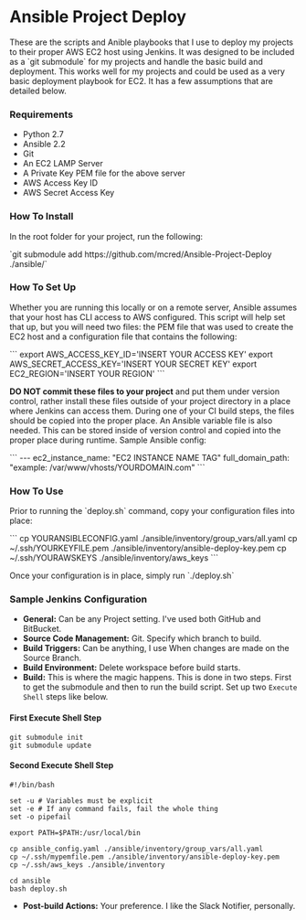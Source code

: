 # Ansible Project Deploy

<p>These are the scripts and Anible playbooks that I use to deploy my projects to their proper AWS EC2 host using Jenkins. It was designed to be included as a `git submodule` for my projects and handle the basic build and deployment. This works well for my projects and could be used as a very basic deployment playbook for EC2. It has a few assumptions that are detailed below.</p>

### Requirements
* Python 2.7
* Ansible 2.2
* Git
* An EC2 LAMP Server
* A Private Key PEM file for the above server
* AWS Access Key ID
* AWS Secret Access Key

### How To Install
<p>In the root folder for your project, run the following:</p>
`git submodule add https://github.com/mcred/Ansible-Project-Deploy ./ansible/`

### How To Set Up
<p>Whether you are running this locally or on a remote server, Ansible assumes that your host has CLI access to AWS configured. This script will help set that up, but you will need two files: the PEM file that was used to create the EC2 host and a configuration file that contains the following:</p>
```
export AWS_ACCESS_KEY_ID='INSERT YOUR ACCESS KEY'
export AWS_SECRET_ACCESS_KEY='INSERT YOUR SECRET KEY'
export EC2_REGION='INSERT YOUR REGION'
```
<p><b>DO NOT commit these files to your project</b> and put them under version control, rather install these files outside of your project directory in a place where Jenkins can access them. During one of your CI build steps, the files should be copied into the proper place. An Ansible variable file is also needed. This can be stored inside of version control and copied into the proper place during runtime. Sample Ansible config:</p>
```
---
ec2_instance_name: "EC2 INSTANCE NAME TAG"
full_domain_path: "example: /var/www/vhosts/YOURDOMAIN.com"
```

### How To Use
<p>Prior to running the `deploy.sh` command, copy your configuration files into place:</p>
```
cp YOURANSIBLECONFIG.yaml ./ansible/inventory/group_vars/all.yaml
cp ~/.ssh/YOURKEYFILE.pem ./ansible/inventory/ansible-deploy-key.pem
cp ~/.ssh/YOURAWSKEYS ./ansible/inventory/aws_keys
```
<p>Once your configuration is in place, simply run `./deploy.sh`</p>

### Sample Jenkins Configuration
* <b>General:</b> Can be any Project setting. I've used both GitHub and BitBucket.
* <b>Source Code Management:</b> Git. Specify which branch to build.
* <b>Build Triggers:</b> Can be anything, I use When changes are made on the Source Branch.
* <b>Build Environment:</b> Delete workspace before build starts.
* <b>Build:</b> This is where the magic happens. This is done in two steps. First to get the submodule and then to run the build script. Set up two `Execute Shell` steps like below.
#### First Execute Shell Step
```
git submodule init
git submodule update
```
#### Second Execute Shell Step
```
#!/bin/bash

set -u # Variables must be explicit
set -e # If any command fails, fail the whole thing
set -o pipefail

export PATH=$PATH:/usr/local/bin

cp ansible_config.yaml ./ansible/inventory/group_vars/all.yaml
cp ~/.ssh/mypemfile.pem ./ansible/inventory/ansible-deploy-key.pem
cp ~/.ssh/aws_keys ./ansible/inventory

cd ansible
bash deploy.sh
```
* <b>Post-build Actions:</b> Your preference. I like the Slack Notifier, personally.
